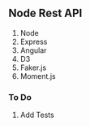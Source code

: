 ## Node Rest API

1. Node
2. Express
3. Angular
4. D3
5. Faker.js
6. Moment.js


### To Do

1. Add Tests
